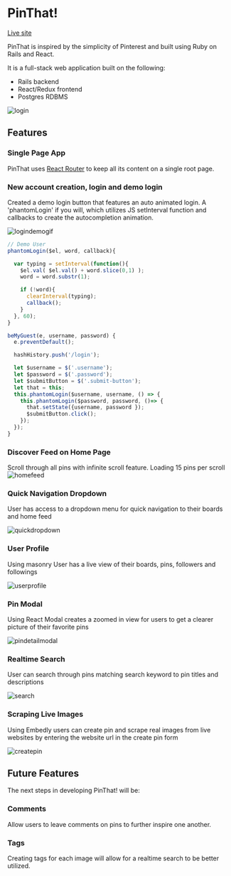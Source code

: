 # PinThat!

[Live site][pinspiration]

[pinspiration]: http://www.pinthat.space

PinThat is inspired by the simplicity of Pinterest and built using Ruby on Rails and React.

It is a full-stack web application built on the following:

*  Rails backend
*  React/Redux frontend
*  Postgres RDBMS

![login]

## Features

### Single Page App

PinThat uses [React Router](https://github.com/ReactTraining/react-router) to keep all its content on a single root page.

### New account creation, login and demo login

Created a demo login button that features an auto animated login. A 'phantomLogin' if you will, which utilizes JS setInterval function and callbacks to create the autocompletion animation.

![logindemogif]

```js
// Demo User
phantomLogin($el, word, callback){

  var typing = setInterval(function(){
    $el.val( $el.val() + word.slice(0,1) );
    word = word.substr(1);

    if (!word){
      clearInterval(typing);
      callback();
    }
  }, 60);
}

beMyGuest(e, username, password) {
  e.preventDefault();

  hashHistory.push('/login');

  let $username = $('.username');
  let $password = $('.password');
  let $submitButton = $('.submit-button');
  let that = this;
  this.phantomLogin($username, username, () => {
    this.phantomLogin($password, password, ()=> {
      that.setState({username, password });
      $submitButton.click();
    });
  });
}
```


### Discover Feed on Home Page

Scroll through all pins with infinite scroll feature. Loading 15 pins per scroll
![homefeed]

### Quick Navigation Dropdown

User has access to a dropdown menu for quick navigation to their boards and home feed

![quickdropdown]

### User Profile

Using masonry User has a live view of their boards, pins, followers and followings

![userprofile]

### Pin Modal

Using React Modal creates a zoomed in view for users to get a clearer picture of their favorite pins

![pindetailmodal]

### Realtime Search

User can search through pins matching search keyword to pin titles and descriptions

![search]

### Scraping Live Images

Using Embedly users can create pin and scrape real images from live websites by entering the website url in the create pin form

![createpin]

## Future Features

The next steps in developing PinThat! will be:

### Comments

Allow users to leave comments on pins to further inspire one another.

### Tags

Creating tags for each image will allow for a realtime search to be better utilized.


[login]: ./docs/screenshots/login.png
[logindemogif]: ./docs/screenshots/login_demo.gif

[homefeed]: ./docs/screenshots/homefeed.png
[userprofile]: ./docs/screenshots/userprofile.png
[quickdropdown]: ./docs/screenshots/quickdropdown.png
[pindetailmodal]: ./docs/screenshots/pindetailmodal.png
[search]: ./docs/screenshots/search.png
[createpin]: ./docs/screenshots/createpin.png
